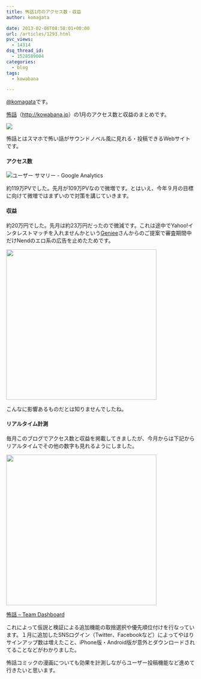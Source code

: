 ```yaml
---
title: 怖話1月のアクセス数・収益
author: komagata

date: 2013-02-06T08:58:01+00:00
url: /articles/1293.html
pvc_views:
  - 14314
dsq_thread_id:
  - 1528589004
categories:
  - blog
tags:
  - kowabana

---
```

[@komagata][1]です。

<a href="http://kowabana.jp" title="怖話" target="_blank">怖話</a>（<a href="http://kowabana.jp" title="怖話" target="_blank">http://kowabana.jp</a>）の1月のアクセス数と収益のまとめです。

<p class="center">
  <a href="http://kowabana.jp"><img src="http://p.nanapi.jp/r/20120228/20120228194536_4f4cb050d3cc9.jpg" /></a>
</p>

怖話とはスマホで怖い話がサウンドノベル風に見れる・投稿できるWebサイトです。

#### アクセス数

<p class="center">
  <img src="https://lh6.googleusercontent.com/-U71siyPXUXc/URIV_l2RtjI/AAAAAAAACsE/g2wFIEZOhLM/s400/Screen%2520Shot%25202013-02-06%2520at%25205.34.14%2520PM.png" alt="ユーザー サマリー - Google Analytics" />
</p>

約119万PVでした。先月が109万PVなので微増です。とはいえ、今年９月の目標に向けて微増ではまずいので対策を講じていきます。

#### 収益

約20万円でした。先月は約23万円だったので微減です。これは途中でYahoo!インタレストマッチを入れませんかという<a href="http://geniee.co.jp/" target="_blank">Geniee</a>さんからのご提案で審査期間中だけNendのエロ系の広告を止めたためです。

<p class="center">
  <img width="400px" src="http://gyazo.com/a3419fb52390db23cda84f59d2a66a1c.png" />
</p>

こんなに影響あるものだとは知りませんでしたね。

#### リアルタイム計測

毎月このブログでアクセス数と収益を掲載してきましたが、今月からは下記からリアルタイムでその他の数字も見れるようにしました。

<p class="center">
  <a href="http://dashboard.fjord.jp/dashboards/1"><img width="400px" src="https://lh6.googleusercontent.com/-shB5Ft513B8/URDnVp2zUbI/AAAAAAAACrg/VAWWhitsbyM/s640/Screen%2520Shot%25202013-02-05%2520at%25207.59.48%2520PM.png" /></a>
</p>

[怖話 &#8211; Team Dashboard][2]

これによって仮説と検証による追加機能の取捨選択や優先順位付けを行なっています。１月に追加したSNSログイン（Twitter、Facebookなど）によってやはりサインアップ数は増えたこと、iPhone版・Android版が意外とダウンロードされてることなどがわかりました。

怖話コミックの漫画についても効果を計測しながらユーザー投稿機能など進めて行きたいと思います。

 [1]: http://twitter.com/komagata
 [2]: http://dashboard.fjord.jp/dashboards/1